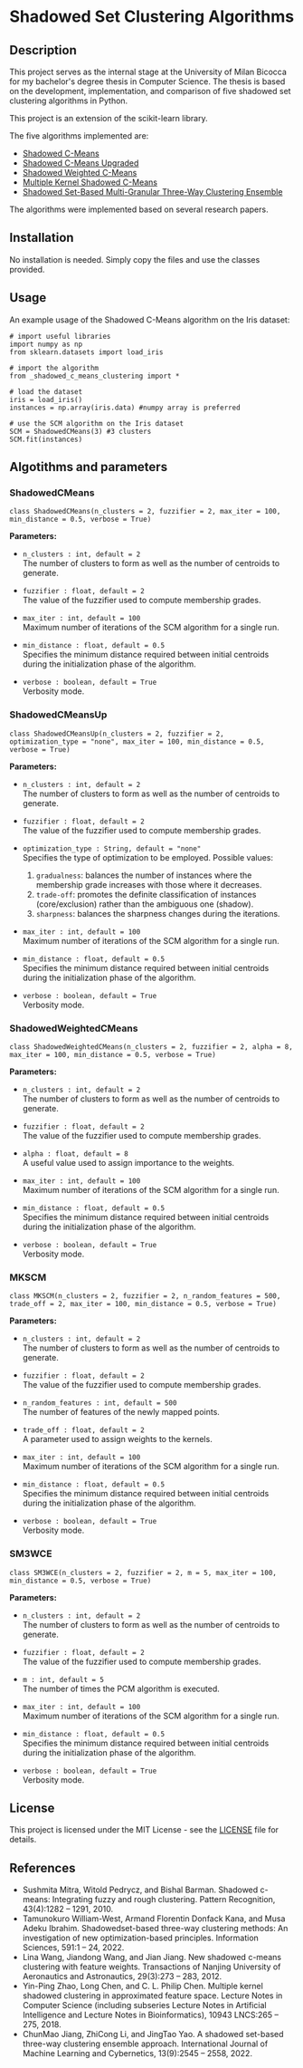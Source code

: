 # Shadowed Set Clustering Algorithms

## Description

This project serves as the internal stage at the University of Milan Bicocca for my bachelor's degree thesis in Computer Science. The thesis is based on the development, implementation, and comparison of five shadowed set clustering algorithms in Python.

This project is an extension of the scikit-learn library.

The five algorithms implemented are:
 - [Shadowed C-Means](https://github.com/AlessandroIsceri/ShadowedSetClustering/blob/main/_shadowed_c_means_clustering.py)
 - [Shadowed C-Means Upgraded](https://github.com/AlessandroIsceri/ShadowedSetClustering/blob/main/_shadowed_c_means_up_clustering.py)
 - [Shadowed Weighted C-Means](https://github.com/AlessandroIsceri/ShadowedSetClustering/blob/main/_shadowed_weighted_c_means_clustering.py)
 - [Multiple Kernel Shadowed C-Means](https://github.com/AlessandroIsceri/ShadowedSetClustering/blob/main/_multiple_kernel_shadowed_c_means.py)
 - [Shadowed Set-Based Multi-Granular Three-Way Clustering Ensemble](https://github.com/AlessandroIsceri/ShadowedSetClustering/blob/main/_SM3WCE.py)

The algorithms were implemented based on several research papers.

## Installation

No installation is needed. Simply copy the files and use the classes provided.

## Usage

An example usage of the Shadowed C-Means algorithm on the Iris dataset:

```
# import useful libraries
import numpy as np
from sklearn.datasets import load_iris

# import the algorithm
from _shadowed_c_means_clustering import *

# load the dataset
iris = load_iris()
instances = np.array(iris.data) #numpy array is preferred

# use the SCM algorithm on the Iris dataset 
SCM = ShadowedCMeans(3) #3 clusters
SCM.fit(instances)

```

## Algotithms and parameters

### ShadowedCMeans

`class ShadowedCMeans(n_clusters = 2, fuzzifier = 2, max_iter = 100, min_distance = 0.5, verbose = True)`

**Parameters:**

 - `n_clusters : int, default = 2` \
   The number of clusters to form as well as the number of centroids to generate.

 - `fuzzifier : float, default = 2` \
   The value of the fuzzifier used to compute membership grades.

 - `max_iter : int, default = 100` \
   Maximum number of iterations of the SCM algorithm for a single run.

 - `min_distance : float, default = 0.5` \
   Specifies the minimum distance required between initial centroids during the initialization phase of the algorithm.

 - `verbose : boolean, default = True` \
   Verbosity mode.

### ‎ShadowedCMeansUp‎

`class ‎ShadowedCMeansUp‎(n_clusters = 2, fuzzifier = 2, optimization_type = "none", max_iter = 100, min_distance = 0.5, verbose = True)`

**Parameters:**

- `n_clusters : int, default = 2` \
  The number of clusters to form as well as the number of centroids to generate.

 - `fuzzifier : float, default = 2` \
   The value of the fuzzifier used to compute membership grades.

 - `optimization_type‎ : String, default = "none"` \
   Specifies the type of optimization to be employed. Possible values:
   1. `gradualness`: balances the number of instances where the membership grade increases with those where it decreases.
   2. `trade-off`: promotes the definite classification of instances (core/exclusion) rather than the ambiguous one (shadow).
   3. `sharpness`: balances the sharpness changes during the iterations.

 - `max_iter : int, default = 100` \
   Maximum number of iterations of the SCM algorithm for a single run.

 - `min_distance : float, default = 0.5` \
   Specifies the minimum distance required between initial centroids during the initialization phase of the algorithm.

 - `verbose : boolean, default = True` \
   Verbosity mode.

### ShadowedWeightedCMeans‎

`class ShadowedWeightedCMeans‎(n_clusters = 2, fuzzifier = 2, alpha = 8, max_iter = 100, min_distance = 0.5, verbose = True)`

**Parameters:**

 - `n_clusters : int, default = 2` \
   The number of clusters to form as well as the number of centroids to generate.

 - `fuzzifier : float, default = 2` \
   The value of the fuzzifier used to compute membership grades.

 - `alpha : float, default = 8` \
   A useful value used to assign importance to the weights.

 - `max_iter : int, default = 100` \
   Maximum number of iterations of the SCM algorithm for a single run.

 - `min_distance : float, default = 0.5` \
   Specifies the minimum distance required between initial centroids during the initialization phase of the algorithm.

 - `verbose : boolean, default = True` \
   Verbosity mode.

### MKSCM

`class MKSCM(n_clusters = 2, fuzzifier = 2, n_random_features = 500, trade_off = 2, max_iter = 100, min_distance = 0.5, verbose = True)`

**Parameters:**

 - `n_clusters : int, default = 2` \
   The number of clusters to form as well as the number of centroids to generate.

 - `fuzzifier : float, default = 2` \
   The value of the fuzzifier used to compute membership grades.

 - `n_random_features : int, default = 500` \
   The number of features of the newly mapped points.

 - `trade_off : float, default = 2` \
   A parameter used to assign weights to the kernels.

 - `max_iter : int, default = 100` \
   Maximum number of iterations of the SCM algorithm for a single run.

 - `min_distance : float, default = 0.5` \
   Specifies the minimum distance required between initial centroids during the initialization phase of the algorithm.

 - `verbose : boolean, default = True` \
   Verbosity mode.

### SM3WCE‎

`class SM3WCE‎(n_clusters = 2, fuzzifier = 2, m = 5, max_iter = 100, min_distance = 0.5, verbose = True)`

**Parameters:**

 - `n_clusters : int, default = 2` \
   The number of clusters to form as well as the number of centroids to generate.
   
 - `fuzzifier : float, default = 2` \
   The value of the fuzzifier used to compute membership grades.

 - `m : int, default = 5` \
   The number of times the PCM algorithm is executed.

 - `max_iter : int, default = 100` \
   Maximum number of iterations of the SCM algorithm for a single run.

 - `min_distance : float, default = 0.5` \
   Specifies the minimum distance required between initial centroids during the initialization phase of the algorithm.

 - `verbose : boolean, default = True` \
   Verbosity mode.

## License

This project is licensed under the MIT License - see the [LICENSE](https://github.com/AlessandroIsceri/ShadowedSetClustering/blob/main/LICENSE.md) file for details.

## References

 - Sushmita Mitra, Witold Pedrycz, and Bishal Barman. Shadowed c-means: Integrating fuzzy and rough clustering. Pattern Recognition, 43(4):1282 – 1291, 2010.
 - Tamunokuro William-West, Armand Florentin Donfack Kana, and Musa Adeku Ibrahim. Shadowedset-based three-way clustering methods: An investigation of new optimization-based principles. Information Sciences, 591:1 – 24, 2022.
 - Lina Wang, Jiandong Wang, and Jian Jiang. New shadowed c-means clustering with feature weights. Transactions of Nanjing University of Aeronautics and Astronautics, 29(3):273 – 283, 2012.
 - Yin-Ping Zhao, Long Chen, and C. L. Philip Chen. Multiple kernel shadowed clustering in approximated feature space. Lecture Notes in Computer Science (including subseries Lecture Notes in Artificial Intelligence and Lecture Notes in Bioinformatics), 10943 LNCS:265 – 275, 2018.
 - ChunMao Jiang, ZhiCong Li, and JingTao Yao. A shadowed set-based three-way clustering ensemble approach. International Journal of Machine Learning and Cybernetics, 13(9):2545 – 2558, 2022.





